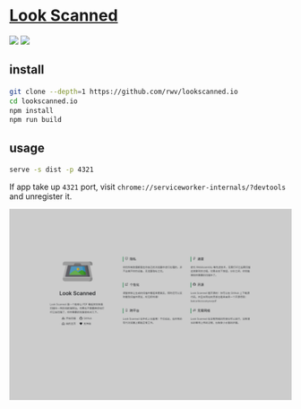 # [Look Scanned](https://github.com/rwv/lookscanned.io)

![](https://img.shields.io/github/license/rwv/lookscanned.io) ![](https://img.shields.io/github/last-commit/scillidan/lookscanned.io/main?label=last%20commit%20(fork))

## install

```sh
git clone --depth=1 https://github.com/rwv/lookscanned.io
cd lookscanned.io
npm install
npm run build
```

## usage

```sh
serve -s dist -p 4321
```

If app take up `4321` port, visit `chrome://serviceworker-internals/?devtools` and unregister it.

![lookscanned](/_image/optWeb/lookscanned.png)
